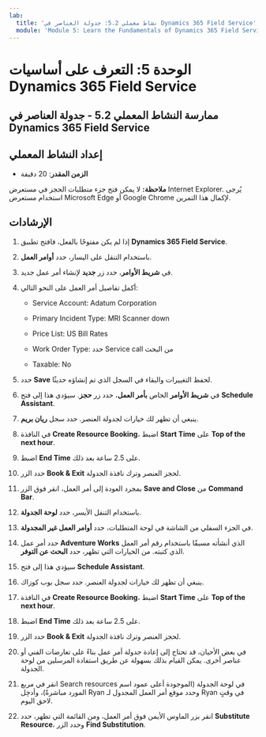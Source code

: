 ```yaml
---
lab:
  title: 'نشاط معملي 5.2: جدولة العناصر في Dynamics 365 Field Service'
  module: 'Module 5: Learn the Fundamentals of Dynamics 365 Field Service'
---
```


<a name="module-5-learn-the-fundamentals-of-dynamics-365-field-service"></a>الوحدة 5: التعرف على أساسيات Dynamics 365 Field Service
========================

## <a name="practice-lab-52---schedule-items-in-dynamics-365-field-service"></a>ممارسة النشاط المعملي 5.2 - جدولة العناصر في Dynamics 365 Field Service

## <a name="lab-setup"></a>إعداد النشاط المعملي

  - **الزمن المقدر**: 20 دقيقة

  **ملاحظة:** لا يمكن فتح جزء متطلبات الحجز في مستعرض Internet Explorer. يُرجى استخدام مستعرض Microsoft Edge أو Google Chrome لإكمال هذا التمرين.
  
## <a name="instructions"></a>الإرشادات

1. إذا لم يكن مفتوحًا بالفعل، فافتح تطبيق **Dynamics 365 Field Service**.

2. باستخدام التنقل على اليسار، حدد **أوامر العمل**.

3. في **شريط الأوامر**، حدد زر **جديد** لإنشاء أمر عمل جديد.

4. أكمل تفاصيل أمر العمل على النحو التالي:

    - Service Account: Adatum Corporation

    - Primary Incident Type: MRI Scanner down

    - Price List: US Bill Rates

    - Work Order Type: حدد Service call من البحث

    - Taxable: No

5. حدد **Save** لحفظ التغييرات والبقاء في السجل الذي تم إنشاؤه حديثًا.

6. في **شريط الأوامر** الخاص **بأمر العمل**، حدد زر **حجز**. سيؤدي هذا إلى فتح **Schedule Assistant**.

7. ينبغي أن تظهر لك خيارات لجدولة العنصر. حدد سجل **ريان بريم**.

8. في النافذة **Create Resource Booking**، اضبط **Start Time** على **Top of the next hour**.

9. اضبط **End Time** على 2.5 ساعة بعد ذلك.

10. حدد الزر **Book &amp; Exit** لحجز العنصر وترك نافذة الجدولة.

11. بمجرد العودة إلى أمر العمل، انقر فوق الزر **Save and Close** من **Command Bar**.

12. باستخدام التنقل الأيسر، حدد **لوحة الجدولة**.

13. في الجزء السفلي من الشاشة في لوحة المتطلبات، حدد **أوامر العمل غير المجدولة**.

14. حدد أمر عمل **Adventure Works** الذي أنشأته مسبقًا باستخدام رقم أمر العمل الذي كتبته. من الخيارات التي تظهر، حدد **البحث عن التوفر**.

15. سيؤدي هذا إلى فتح **Schedule Assistant**.

16. ينبغي أن تظهر لك خيارات لجدولة العنصر. حدد سجل بوب كوزاك.

17. في النافذة **Create Resource Booking**، اضبط **Start Time** على **Top of the next hour**.

18. اضبط **End Time** على 2.5 ساعة بعد ذلك.

19. حدد الزر **Book &amp; Exit** لحجز العنصر وترك نافذة الجدولة.

20. في بعض الأحيان، قد تحتاج إلى إعادة جدولة أمر عمل بناءً على تعارضات الفني أو عناصر أخرى. يمكن القيام بذلك بسهولة عن طريق استفادة المرسلين من لوحة الجدولة.

21. انقر في مربع Search resources في لوحة الجدولة (الموجودة أعلى عمود اسم المورد مباشرةً)، وأدخِل Ryan وحدد موقع أمر العمل المجدول لـ Ryan في وقتٍ لاحق اليوم.

22. انقر بزر الماوس الأيمن فوق أمر العمل، ومن القائمة التي تظهر، حدد **Substitute Resource**، وحدد الزر **Find Substitution**.
